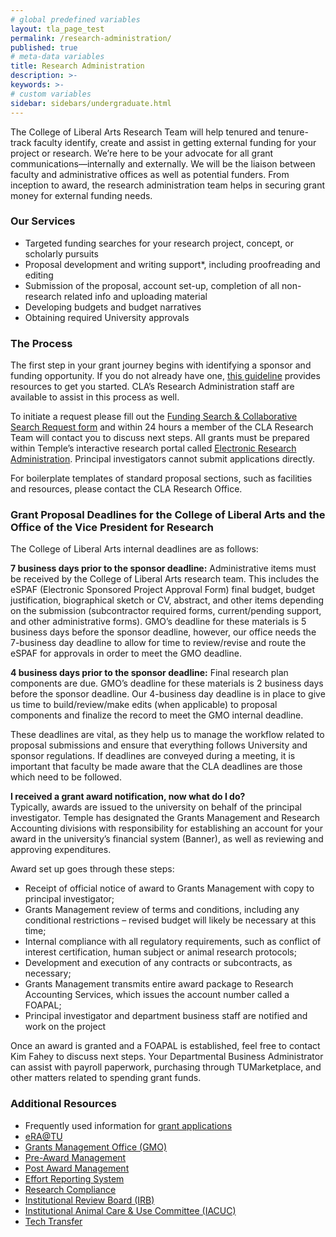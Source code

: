 ```yaml
---
# global predefined variables
layout: tla_page_test
permalink: /research-administration/
published: true
# meta-data variables
title: Research Administration
description: >-     
keywords: >-
# custom variables
sidebar: sidebars/undergraduate.html
---
```

The College of Liberal Arts Research Team will help tenured and tenure-track faculty identify, create and assist in getting external funding for your project or research. We’re here to be your advocate for all grant communications—internally and externally. We will be the liaison between faculty and administrative offices as well as potential funders. From inception to award, the research administration team helps in securing grant money for external funding needs. 

### Our Services
- Targeted funding searches for your research project, concept, or scholarly pursuits
- Proposal development and writing support*, including proofreading and editing
- Submission of the proposal, account set-up, completion of all non-research related info and uploading material
- Developing budgets and budget narratives
- Obtaining required University approvals

### The Process
The first step in your grant journey begins with identifying a sponsor and funding opportunity. If you do not already have one, [this guideline]( http://research.temple.edu/grants/key-guidelines-resources/funding-your-project) provides resources to get you started.  CLA’s Research Administration staff are available to assist in this process as well. 

To initiate a request please fill out the [Funding Search & Collaborative Search Request form](https://form.jotform.com/73114853579161) and within 24 hours a member of the CLA Research Team will contact you to discuss next steps. All grants must be prepared within Temple’s interactive research portal called [Electronic Research Administration](https://era.temple.edu/tu_login/login.asp). Principal investigators cannot submit applications directly. 

For boilerplate templates of standard proposal sections, such as facilities and resources, please contact the CLA Research Office.

### Grant Proposal Deadlines for the College of Liberal Arts and the Office of the Vice President for Research
The College of Liberal Arts internal deadlines are as follows:

**7 business days prior to the sponsor deadline:** Administrative items must be received by the College of Liberal Arts research team.  This includes the eSPAF (Electronic Sponsored Project Approval Form) final budget, budget justification, biographical sketch or CV, abstract, and other items depending on the submission (subcontractor required forms, current/pending support, and other administrative forms). GMO’s deadline for these materials is 5 business days before the sponsor deadline, however, our office needs the 7-business day deadline to allow for time to review/revise and route the eSPAF for approvals in order to meet the GMO deadline.

**4 business days prior to the sponsor deadline:** Final research plan components are due. GMO’s deadline for these materials is 2 business days before the sponsor deadline. Our 4-business day deadline is in place to give us time to build/review/make edits (when applicable) to proposal components and finalize the record to meet the GMO internal deadline.

These deadlines are vital, as they help us to manage the workflow related to proposal submissions and ensure that everything follows University and sponsor regulations. If deadlines are conveyed during a meeting, it is important that faculty be made aware that the CLA deadlines are those which need to be followed.  

**I received a grant award notification, now what do I do?**<br>
Typically, awards are issued to the university on behalf of the principal investigator. Temple has designated the Grants Management and Research Accounting divisions with responsibility for establishing an account for your award in the university’s financial system (Banner), as well as reviewing and approving expenditures.

Award set up goes through these steps:
- Receipt of official notice of award to Grants Management with copy to principal investigator; 
- Grants Management review of terms and conditions, including any conditional restrictions – revised budget will likely be necessary at this time; 
- Internal compliance with all regulatory requirements, such as conflict of interest certification, human subject or animal research protocols; 
- Development and execution of any contracts or subcontracts, as necessary;
- Grants Management transmits entire award package to Research Accounting Services, which issues the account number called a FOAPAL;
- Principal investigator and department business staff are notified and work on the project

Once an award is granted and a FOAPAL is established, feel free to contact Kim Fahey to discuss next steps. Your Departmental Business Administrator can assist with payroll paperwork, purchasing through TUMarketplace, and other matters related to spending grant funds.

### Additional Resources
- Frequently used information for [grant applications](http://research.temple.edu/grants/key-guidelines-resources/frequently-requested-information) 
- [eRA@TU](https://era.temple.edu/tu_login/login.asp)
- [Grants Management Office (GMO)](http://research.temple.edu/grants/grants-management) 
- [Pre-Award Management](https://ersprod2.tu.temple.edu/GenericERS/custom/index.jsp) 
- [Post Award Management]()
- [Effort Reporting System](https://ersprod2.tu.temple.edu/GenericERS/custom/index.jsp) 
- [Research Compliance](http://research.temple.edu/innovation)
- [Institutional Review Board (IRB)](http://research.temple.edu/irb) 
- [Institutional Animal Care & Use Committee (IACUC)](https://research.temple.edu/research-compliance/institutional-animal-care-use-committee-iacuc) 
- [Tech Transfer](http://research.temple.edu/innovation) 
